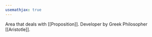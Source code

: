 ```yaml
---
usemathjax: true
---
```


Area that deals with [[Proposition]]. Developer by Greek Philosopher [[Aristotle]].